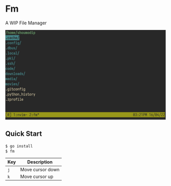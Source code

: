 # Fm
A WIP File Manager

![Fm](img/fm-01.jpeg)

## Quick Start
```console
$ go install
$ fm
```

| Key | Description      |
| --- | ---------------- |
| `j` | Move cursor down |
| `k` | Move cursor up   |
